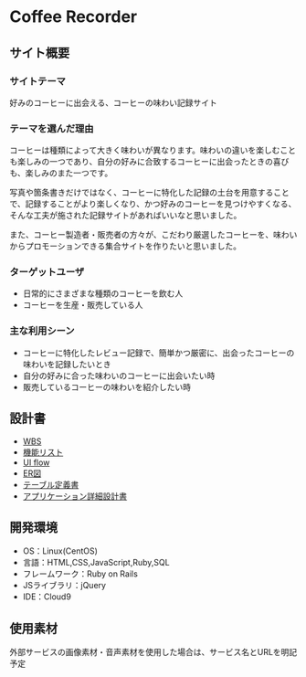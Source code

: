 # Coffee Recorder

## サイト概要
### サイトテーマ
好みのコーヒーに出会える、コーヒーの味わい記録サイト
​
### テーマを選んだ理由
コーヒーは種類によって大きく味わいが異なります。味わいの違いを楽しむことも楽しみの一つであり、自分の好みに合致するコーヒーに出会ったときの喜びも、楽しみのまた一つです。

写真や箇条書きだけではなく、コーヒーに特化した記録の土台を用意することで、記録することがより楽しくなり、かつ好みのコーヒーを見つけやすくなる、そんな工夫が施された記録サイトがあればいいなと思いました。

また、コーヒー製造者・販売者の方々が、こだわり厳選したコーヒーを、味わいからプロモーションできる集合サイトを作りたいと思いました。

### ターゲットユーザ
 - 日常的にさまざまな種類のコーヒーを飲む人
 - コーヒーを生産・販売している人

### 主な利用シーン
 - コーヒーに特化したレビュー記録で、簡単かつ厳密に、出会ったコーヒーの味わいを記録したいとき
 - 自分の好みに合った味わいのコーヒーに出会いたい時
 - 販売しているコーヒーの味わいを紹介したい時

## 設計書
 - [WBS](https://docs.google.com/spreadsheets/d/1mUq62uucFnk2j1IizpIAWRgNV6emCQBtfY3bOpqIbs8/edit?usp=sharing)
 - [機能リスト](https://docs.google.com/spreadsheets/d/1NK3QrH-bGvY1f-ObH31qzlEkCoTsETN7u-G3K1dKN0M/edit?usp=sharing)
 - [UI flow](https://drive.google.com/file/d/1AwHNyyMD4MdExWSZv3yggKZb4DSwYgvC/view?usp=sharing)
 - [ER図](https://drive.google.com/file/d/14gBWPE5KQqkoD22SxgH83-4frByiVlJt/view?usp=sharing)
 - [テーブル定義書](https://docs.google.com/spreadsheets/d/1nvJHJolj0nTt8lgPzNHcCREKHO_aqyIi8Vr89dSAPg4/edit?usp=sharing)
 - [アプリケーション詳細設計書](https://docs.google.com/spreadsheets/d/17JqWiSON6PLe_7qUSgJVoldh0AzgKGEosGAYdbGHQT0/edit?usp=sharing)

## 開発環境
- OS：Linux(CentOS)
- 言語：HTML,CSS,JavaScript,Ruby,SQL
- フレームワーク：Ruby on Rails
- JSライブラリ：jQuery
- IDE：Cloud9

## 使用素材
外部サービスの画像素材・音声素材を使用した場合は、サービス名とURLを明記予定
